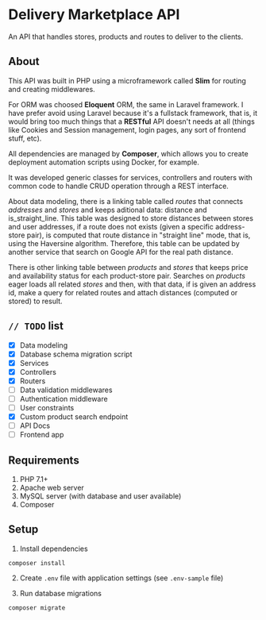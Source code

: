 # Delivery Marketplace API

An API that handles stores, products and routes to deliver to the clients.

## About

This API was built in PHP using a microframework called **Slim** for routing and creating middlewares.

For ORM was choosed **Eloquent** ORM, the same in Laravel framework. I have prefer avoid using Laravel because it's a fullstack framework, that is, it would bring too much things that a **RESTful** API doesn't needs at all (things like Cookies and Session management, login pages, any sort of frontend stuff, etc).

All dependencies are managed by **Composer**, which allows you to create deployment automation scripts using Docker, for example.

It was developed generic classes for services, controllers and routers with common code to handle CRUD operation through a REST interface.

About data modeling, there is a linking table called *routes* that connects *addresses* and *stores* and keeps aditional data: distance and is_straight_line. This table was designed to store distances between stores and user addresses, if a route does not exists (given a specific address-store pair), is computed that route distance in "straight line" mode, that is, using the Haversine algorithm. Therefore, this table can be updated by another service that search on Google API for the real path distance.

There is other linking table between *products* and *stores* that keeps price and availability status for each product-store pair. Searches on *products* eager loads all related *stores* and then, with that data, if is given an address id, make a query for related routes and attach distances (computed or stored) to result.

## `// TODO` list

 - [x] Data modeling
 - [x] Database schema migration script
 - [x] Services
 - [x] Controllers
 - [x] Routers
 - [ ] Data validation middlewares
 - [ ] Authentication middleware
 - [ ] User constraints
 - [x] Custom product search endpoint
 - [ ] API Docs
 - [ ] Frontend app

## Requirements

1. PHP 7.1+
2. Apache web server
3. MySQL server (with database and user available)
3. Composer

## Setup

1. Install dependencies

`composer install`

2. Create `.env` file with application settings (see `.env-sample` file)

3. Run database migrations

`composer migrate`